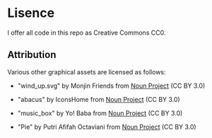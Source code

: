 # Lisence

I offer all code in this repo as Creative Commons CC0.

## Attribution

Various other graphical assets are licensed as follows:

* "wind_up.svg" by Monjin Friends from <a href="https://thenounproject.com/browse/icons/term/wind-up/" target="_blank" title="wind up Icons">Noun Project</a> (CC BY 3.0)

* "abacus" by IconsHome from <a href="https://thenounproject.com/browse/icons/term/abacus/" target="_blank" title="Abacus Icons">Noun Project</a> (CC BY 3.0)

* "music_box" by Yo! Baba from <a href="https://thenounproject.com/browse/icons/term/music-box/" target="_blank" title="music box Icons">Noun Project</a> (CC BY 3.0)

* "Pie" by Putri Afifah Octaviani from <a href="https://thenounproject.com/browse/icons/term/pie/" target="_blank" title="Pie Icons">Noun Project</a> (CC BY 3.0)